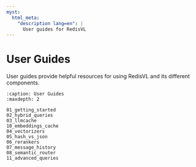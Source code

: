 ```yaml
---
myst:
  html_meta:
    "description lang=en": |
      User guides for RedisVL
---
```


# User Guides
User guides provide helpful resources for using RedisVL and its different components.

```{toctree}
:caption: User Guides
:maxdepth: 2

01_getting_started
02_hybrid_queries
03_llmcache
10_embeddings_cache
04_vectorizers
05_hash_vs_json
06_rerankers
07_message_history
08_semantic_router
11_advanced_queries
```
